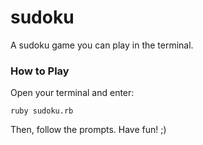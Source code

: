 # sudoku

A sudoku game you can play in the terminal.

### How to Play

Open your terminal and enter:
```
ruby sudoku.rb
```
Then, follow the prompts. Have fun! ;)


